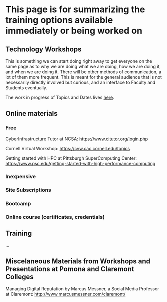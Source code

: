 # This page is for summarizing the training options available immediately or being worked on

## Technology Workshops

This is something we can start doing right away to get everyone on the same page as to why we are doing what we are doing,
how we are doing it, and when we are doing it. There will be other methods of communication, a lot of them more frequent.
This is meant for the general audience that is not necessarily directly involved but curious, and an interface to Faculty
and Students eventually.

The work in progress of Topics and Dates lives [here](https://github.com/Pomona-ITS/hpc/tree/master/training/workshops).

## Online materials

### Free

CyberInfrastructure Tutor at NCSA: https://www.citutor.org/login.php

Cornell Virtual Workshop: https://cvw.cac.cornell.edu/topics

Getting started with HPC at Pittsburgh SuperComputing Center: https://www.psc.edu/getting-started-with-high-performance-computing

### Inexpensive

### Site Subscriptions

### Bootcamp

### Online course (certificates, credentials)

## Training

...

## Miscelaneous Materials from Workshops and Presentations at Pomona and Claremont Colleges

Managing Digital Reputation by Marcus Messner, a Social Media Professor at Claremont:
http://www.marcusmessner.com/claremont/
